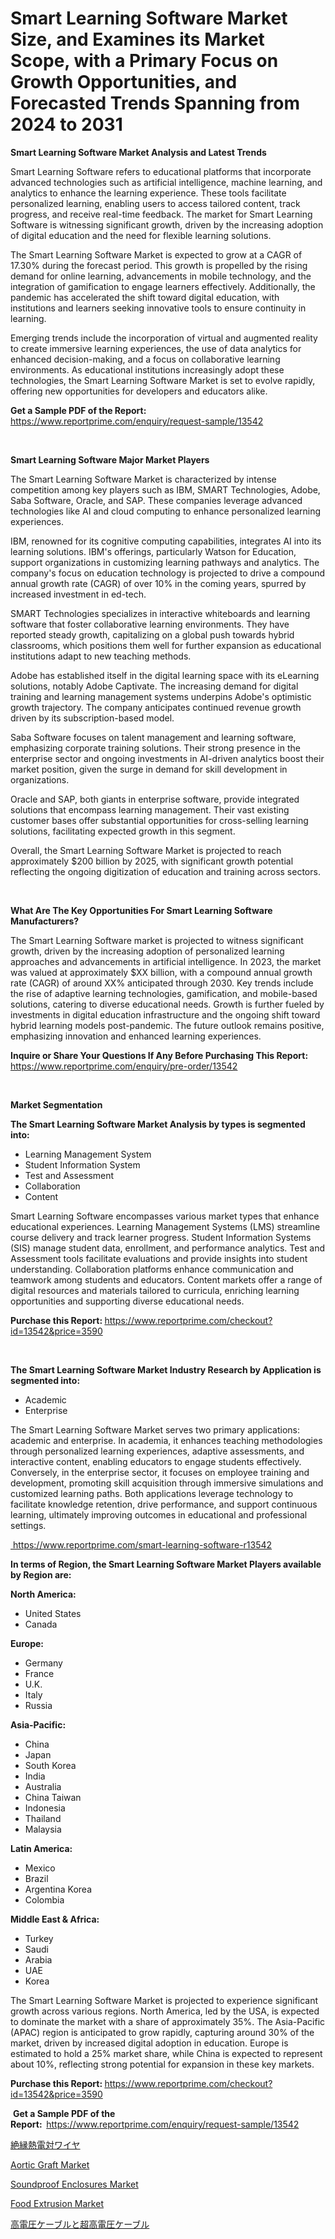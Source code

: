 <p><h1>Smart Learning Software Market Size, and Examines its Market Scope, with a Primary Focus on Growth Opportunities, and Forecasted Trends Spanning from 2024 to 2031</h1></p><p><strong>Smart Learning Software Market Analysis and Latest Trends</strong></p>
<p><p>Smart Learning Software refers to educational platforms that incorporate advanced technologies such as artificial intelligence, machine learning, and analytics to enhance the learning experience. These tools facilitate personalized learning, enabling users to access tailored content, track progress, and receive real-time feedback. The market for Smart Learning Software is witnessing significant growth, driven by the increasing adoption of digital education and the need for flexible learning solutions.</p><p>The Smart Learning Software Market is expected to grow at a CAGR of 17.30% during the forecast period. This growth is propelled by the rising demand for online learning, advancements in mobile technology, and the integration of gamification to engage learners effectively. Additionally, the pandemic has accelerated the shift toward digital education, with institutions and learners seeking innovative tools to ensure continuity in learning.</p><p>Emerging trends include the incorporation of virtual and augmented reality to create immersive learning experiences, the use of data analytics for enhanced decision-making, and a focus on collaborative learning environments. As educational institutions increasingly adopt these technologies, the Smart Learning Software Market is set to evolve rapidly, offering new opportunities for developers and educators alike.</p></p>
<p><strong>Get a Sample PDF of the Report:&nbsp;</strong> <a href="https://www.reportprime.com/enquiry/request-sample/13542">https://www.reportprime.com/enquiry/request-sample/13542</a></p>
<p>&nbsp;</p>
<p><strong>Smart Learning Software Major Market Players</strong></p>
<p><p>The Smart Learning Software Market is characterized by intense competition among key players such as IBM, SMART Technologies, Adobe, Saba Software, Oracle, and SAP. These companies leverage advanced technologies like AI and cloud computing to enhance personalized learning experiences.</p><p>IBM, renowned for its cognitive computing capabilities, integrates AI into its learning solutions. IBM's offerings, particularly Watson for Education, support organizations in customizing learning pathways and analytics. The company's focus on education technology is projected to drive a compound annual growth rate (CAGR) of over 10% in the coming years, spurred by increased investment in ed-tech.</p><p>SMART Technologies specializes in interactive whiteboards and learning software that foster collaborative learning environments. They have reported steady growth, capitalizing on a global push towards hybrid classrooms, which positions them well for further expansion as educational institutions adapt to new teaching methods.</p><p>Adobe has established itself in the digital learning space with its eLearning solutions, notably Adobe Captivate. The increasing demand for digital training and learning management systems underpins Adobe's optimistic growth trajectory. The company anticipates continued revenue growth driven by its subscription-based model.</p><p>Saba Software focuses on talent management and learning software, emphasizing corporate training solutions. Their strong presence in the enterprise sector and ongoing investments in AI-driven analytics boost their market position, given the surge in demand for skill development in organizations.</p><p>Oracle and SAP, both giants in enterprise software, provide integrated solutions that encompass learning management. Their vast existing customer bases offer substantial opportunities for cross-selling learning solutions, facilitating expected growth in this segment.</p><p>Overall, the Smart Learning Software Market is projected to reach approximately $200 billion by 2025, with significant growth potential reflecting the ongoing digitization of education and training across sectors.</p></p>
<p>&nbsp;</p>
<p><strong>What Are The Key Opportunities For Smart Learning Software Manufacturers?</strong></p>
<p><p>The Smart Learning Software market is projected to witness significant growth, driven by the increasing adoption of personalized learning approaches and advancements in artificial intelligence. In 2023, the market was valued at approximately $XX billion, with a compound annual growth rate (CAGR) of around XX% anticipated through 2030. Key trends include the rise of adaptive learning technologies, gamification, and mobile-based solutions, catering to diverse educational needs. Growth is further fueled by investments in digital education infrastructure and the ongoing shift toward hybrid learning models post-pandemic. The future outlook remains positive, emphasizing innovation and enhanced learning experiences.</p></p>
<p><strong>Inquire or Share Your Questions If Any Before Purchasing This Report:</strong> <a href="https://www.reportprime.com/enquiry/pre-order/13542">https://www.reportprime.com/enquiry/pre-order/13542</a></p>
<p>&nbsp;</p>
<p><strong>Market Segmentation</strong></p>
<p><strong>The Smart Learning Software Market Analysis by types is segmented into:</strong></p>
<p><ul><li>Learning Management System</li><li>Student Information System</li><li>Test and Assessment</li><li>Collaboration</li><li>Content</li></ul></p>
<p><p>Smart Learning Software encompasses various market types that enhance educational experiences. Learning Management Systems (LMS) streamline course delivery and track learner progress. Student Information Systems (SIS) manage student data, enrollment, and performance analytics. Test and Assessment tools facilitate evaluations and provide insights into student understanding. Collaboration platforms enhance communication and teamwork among students and educators. Content markets offer a range of digital resources and materials tailored to curricula, enriching learning opportunities and supporting diverse educational needs.</p></p>
<p><strong>Purchase this Report:&nbsp;</strong><a href="https://www.reportprime.com/checkout?id=13542&price=3590">https://www.reportprime.com/checkout?id=13542&price=3590</a></p>
<p>&nbsp;</p>
<p><strong>The Smart Learning Software Market Industry Research by Application is segmented into:</strong></p>
<p><ul><li>Academic</li><li>Enterprise</li></ul></p>
<p><p>The Smart Learning Software Market serves two primary applications: academic and enterprise. In academia, it enhances teaching methodologies through personalized learning experiences, adaptive assessments, and interactive content, enabling educators to engage students effectively. Conversely, in the enterprise sector, it focuses on employee training and development, promoting skill acquisition through immersive simulations and customized learning paths. Both applications leverage technology to facilitate knowledge retention, drive performance, and support continuous learning, ultimately improving outcomes in educational and professional settings.</p></p>
<p><a href="https://www.reportprime.com/smart-learning-software-r13542">&nbsp;https://www.reportprime.com/smart-learning-software-r13542</a></p>
<p><strong>In terms of Region, the Smart Learning Software Market Players available by Region are:</strong></p>
<p>
    <p> <strong> North America: </strong>
        <ul>
            <li>United States</li>
            <li>Canada</li>
        </ul>
        </p> 
    <p> <strong> Europe: </strong>
        <ul>
            <li>Germany</li>
            <li>France</li>
            <li>U.K.</li>
            <li>Italy</li>
            <li>Russia</li>
        </ul>
        </p> 
    <p> <strong> Asia-Pacific: </strong>
        <ul>
            <li>China</li>
            <li>Japan</li>
            <li>South Korea</li>
            <li>India</li>
            <li>Australia</li>
            <li>China Taiwan</li>
            <li>Indonesia</li>
            <li>Thailand</li>
            <li>Malaysia</li>
        </ul>
        </p> 
    <p> <strong> Latin America: </strong>
        <ul>
            <li>Mexico</li>
            <li>Brazil</li>
            <li>Argentina Korea</li>
            <li>Colombia</li>
        </ul>
        </p> 
    <p> <strong> Middle East & Africa: </strong>
        <ul>
            <li>Turkey</li>
            <li>Saudi</li>
            <li>Arabia</li>
            <li>UAE</li>
            <li>Korea</li>
        </ul>
    </p>
    </p>
<p><p>The Smart Learning Software Market is projected to experience significant growth across various regions. North America, led by the USA, is expected to dominate the market with a share of approximately 35%. The Asia-Pacific (APAC) region is anticipated to grow rapidly, capturing around 30% of the market, driven by increased digital adoption in education. Europe is estimated to hold a 25% market share, while China is expected to represent about 10%, reflecting strong potential for expansion in these key markets.</p></p>
<p><strong>Purchase this Report: </strong><a href="https://www.reportprime.com/checkout?id=13542&price=3590">https://www.reportprime.com/checkout?id=13542&price=3590</a></p>
<p>&nbsp;<strong>Get a Sample PDF of the Report:&nbsp;&nbsp;</strong><a href="https://www.reportprime.com/enquiry/request-sample/13542">https://www.reportprime.com/enquiry/request-sample/13542</a></p>
<p><strong></strong></p>
<p><p><a href="https://medium.com/@camron674/insulated-thermocouple-wires-market-%E3%81%AE%E3%82%B0%E3%83%AD%E3%83%BC%E3%83%90%E3%83%AB%E5%B8%82%E5%A0%B4%E6%A6%82%E8%A6%81%E3%81%AF-%E4%B8%96%E7%95%8C%E3%81%8A%E3%82%88%E3%81%B3%E4%B8%BB%E8%A6%81%E5%B8%82%E5%A0%B4%E3%81%AB%E3%81%8A%E3%81%91%E3%82%8B%E6%A5%AD%E7%95%8C%E3%81%AB%E5%BD%B1%E9%9F%BF%E3%82%92%E4%B8%8E%E3%81%88%E3%82%8B%E4%B8%BB%E8%A6%81%E3%81%AA%E3%83%88%E3%83%AC%E3%83%B3%E3%83%89%E3%81%AB%E3%81%A4%E3%81%84%E3%81%A6-%E7%8B%AC%E8%87%AA%E3%81%AE%E8%A6%96%E7%82%B9%E3%82%92%E6%8F%90%E4%BE%9B%E3%81%97%E3%81%BE%E3%81%99-29e059f916f3">絶縁熱電対ワイヤ</a></p><p><a href="https://www.linkedin.com/pulse/analyzing-aortic-graft-market-dynamics-growth-drivers-z2w6e?trackingId=eECCKiRdQfqtln4oPlhODA%3D%3D">Aortic Graft Market</a></p><p><a href="https://www.linkedin.com/pulse/soundproof-enclosures-market-outlook-forecast-from-2024-2031-755pf?trackingId=pr3MCAb%2FQH%2BrMb7BUHmvXw%3D%3D">Soundproof Enclosures Market</a></p><p><a href="https://medium.com/@bellkle2xs/the-food-extrusion-market-industry-provides-a-comprehensive-and-current-analysis-of-the-sector-423d6c981b19">Food Extrusion Market</a></p><p><a href="https://medium.com/@camron674/high-and-extra-high-voltage-cables-7fa3de56f4e8">高電圧ケーブルと超高電圧ケーブル</a></p></p>